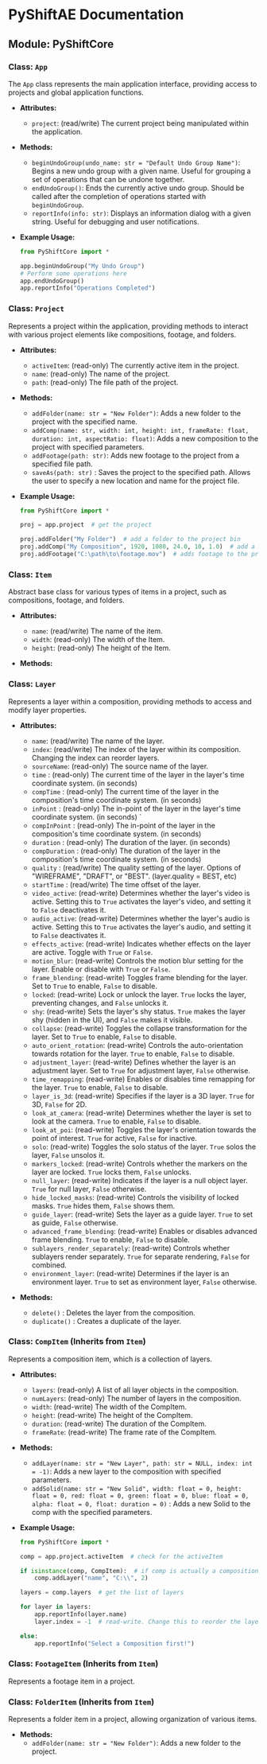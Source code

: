
# PyShiftAE Documentation

## Module: PyShiftCore

### Class: `App`

The `App` class represents the main application interface, providing access to projects and global application functions.

- **Attributes:**
  - `project`: (read/write) The current project being manipulated within the application.

- **Methods:**
  - `beginUndoGroup(undo_name: str = "Default Undo Group Name")`: Begins a new undo group with a given name. Useful for grouping a set of operations that can be undone together.
  - `endUndoGroup()`: Ends the currently active undo group. Should be called after the completion of operations started with `beginUndoGroup`.
  - `reportInfo(info: str)`: Displays an information dialog with a given string. Useful for debugging and user notifications.

- **Example Usage:**
  ```python
  from PyShiftCore import *

  app.beginUndoGroup("My Undo Group")
  # Perform some operations here
  app.endUndoGroup()
  app.reportInfo("Operations Completed")
  ```

### Class: `Project`

Represents a project within the application, providing methods to interact with various project elements like compositions, footage, and folders.

- **Attributes:**
  - `activeItem`: (read-only) The currently active item in the project.
  - `name`: (read-only) The name of the project.
  - `path`: (read-only) The file path of the project.

- **Methods:**
  - `addFolder(name: str = "New Folder")`: Adds a new folder to the project with the specified name.
  - `addComp(name: str, width: int, height: int, frameRate: float, duration: int, aspectRatio: float)`: Adds a new composition to the project with specified parameters.
  - `addFootage(path: str)`: Adds new footage to the project from a specified file path.
  - `saveAs(path: str)` : Saves the project to the specified path. Allows the user to specify a new location and name for the project file.
  
- **Example Usage:**
  ```python
  from PyShiftCore import *

  proj = app.project  # get the project

  proj.addFolder("My Folder")  # add a folder to the project bin
  proj.addComp("My Composition", 1920, 1080, 24.0, 10, 1.0)  # add a composition to the project bin
  proj.addFootage("C:\path\to\footage.mov")  # adds footage to the project bin
  ```

### Class: `Item`

Abstract base class for various types of items in a project, such as compositions, footage, and folders.

- **Attributes:**
  - `name`: (read/write) The name of the item.
  - `width`: (read-only) The width of the Item.
  - `height`: (read-only) The height of the Item.

- **Methods:**

### Class: `Layer`

Represents a layer within a composition, providing methods to access and modify layer properties.

- **Attributes:**
  - `name`: (read/write) The name of the layer.
  - `index`: (read/write) The index of the layer within its composition. Changing the index can reorder layers.
  - `sourceName`: (read-only) The source name of the layer.
  - `time` : (read-only) The current time of the layer in the layer's time coordinate system. (in seconds) 
  - `compTime` : (read-only) The current time of the layer in the composition's time coordinate system.  (in seconds)
  - `inPoint` : (read-only) The in-point of the layer in the layer's time coordinate system.  (in seconds) `
  - `compInPoint` : (read-only) The in-point of the layer in the composition's time coordinate system.  (in seconds)
  - `duration` : (read-only) The duration of the layer.  (in seconds)
  - `compDuration` : (read-only) The duration of the layer in the composition's time coordinate system.  (in seconds)
  - `quality` : (read/write) The quality setting of the layer. Options of "WIREFRAME", "DRAFT", or "BEST". (layer.quality = BEST, etc)
  - `startTime` : (read/write) The time offset of the layer.
  - `video_active`: (read-write) Determines whether the layer's video is active. Setting this to `True` activates the layer's video, and setting it to `False` deactivates it.
  - `audio_active`: (read-write) Determines whether the layer's audio is active. Setting this to `True` activates the layer's audio, and setting it to `False` deactivates it.
  - `effects_active`: (read-write) Indicates whether effects on the layer are active. Toggle with `True` or `False`.
  - `motion_blur`: (read-write) Controls the motion blur setting for the layer. Enable or disable with `True` or `False`.
  - `frame_blending`: (read-write) Toggles frame blending for the layer. Set to `True` to enable, `False` to disable.
  - `locked`: (read-write) Lock or unlock the layer. `True` locks the layer, preventing changes, and `False` unlocks it.
  - `shy`: (read-write) Sets the layer's shy status. `True` makes the layer shy (hidden in the UI), and `False` makes it visible.
  - `collapse`: (read-write) Toggles the collapse transformation for the layer. Set to `True` to enable, `False` to disable.
  - `auto_orient_rotation`: (read-write) Controls the auto-orientation towards rotation for the layer. `True` to enable, `False` to disable.
  - `adjustment_layer`: (read-write) Defines whether the layer is an adjustment layer. Set to `True` for adjustment layer, `False` otherwise.
  - `time_remapping`: (read-write) Enables or disables time remapping for the layer. `True` to enable, `False` to disable.
  - `layer_is_3d`: (read-write) Specifies if the layer is a 3D layer. `True` for 3D, `False` for 2D.
  - `look_at_camera`: (read-write) Determines whether the layer is set to look at the camera. `True` to enable, `False` to disable.
  - `look_at_poi`: (read-write) Toggles the layer's orientation towards the point of interest. `True` for active, `False` for inactive.
  - `solo`: (read-write) Toggles the solo status of the layer. `True` solos the layer, `False` unsolos it.
  - `markers_locked`: (read-write) Controls whether the markers on the layer are locked. `True` locks them, `False` unlocks.
  - `null_layer`: (read-write) Indicates if the layer is a null object layer. `True` for null layer, `False` otherwise.
  - `hide_locked_masks`: (read-write) Controls the visibility of locked masks. `True` hides them, `False` shows them.
  - `guide_layer`: (read-write) Sets the layer as a guide layer. `True` to set as guide, `False` otherwise.
  - `advanced_frame_blending`: (read-write) Enables or disables advanced frame blending. `True` to enable, `False` to disable.
  - `sublayers_render_separately`: (read-write) Controls whether sublayers render separately. `True` for separate rendering, `False` for combined.
  - `environment_layer`: (read-write) Determines if the layer is an environment layer. `True` to set as environment layer, `False` otherwise.
  
- **Methods:**
  - `delete()` : Deletes the layer from the composition.
  - `duplicate()` : Creates a duplicate of the layer.
  
### Class: `CompItem` (Inherits from `Item`)

Represents a composition item, which is a collection of layers.

- **Attributes:**
  - `layers`: (read-only) A list of all layer objects in the composition.
  - `numLayers`: (read-only) The number of layers in the composition.
  - `width`: (read-write) The width of the CompItem.
  - `height`: (read-write) The height of the CompItem.
  - `duration`: (read-write) The duration of the CompItem.
  - `frameRate`: (read-write) The frame rate of the CompItem.

- **Methods:**
  - `addLayer(name: str = "New Layer", path: str = NULL, index: int = -1)`: Adds a new layer to the composition with specified parameters.
  - `addSolid(name: str = "New Solid", width: float = 0, height: float = 0, red: float = 0, green: float = 0, blue: float = 0, alpha: float = 0, float: duration = 0)` : Adds a new Solid to the comp with the specified parameters. 

- **Example Usage:**
  ```python
  from PyShiftCore import *

  comp = app.project.activeItem  # check for the activeItem

  if isinstance(comp, CompItem):  # if comp is actually a composition
      comp.addLayer("name", "C:\\", 2)

  layers = comp.layers  # get the list of layers

  for layer in layers:  
      app.reportInfo(layer.name)
      layer.index = -1  # read-write. Change this to reorder the layers. 

  else:
      app.reportInfo("Select a Composition first!")

  ```

### Class: `FootageItem` (Inherits from `Item`)

Represents a footage item in a project.

### Class: `FolderItem` (Inherits from `Item`)

Represents a folder item in a project, allowing organization of various items.

- **Methods:**
  - `addFolder(name: str = "New Folder")`: Adds a new folder to the project.
